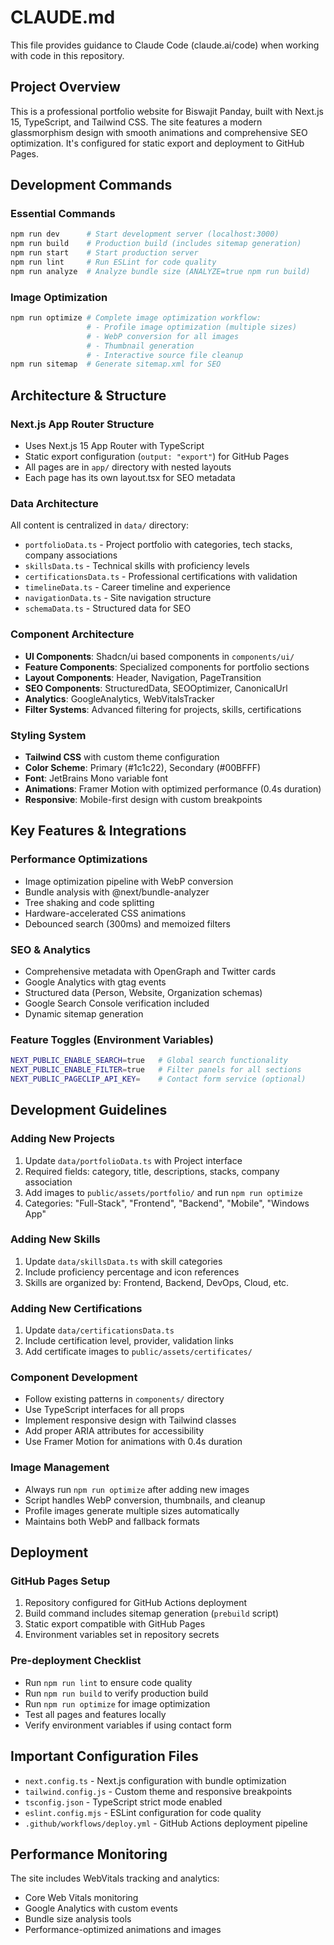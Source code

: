 # CLAUDE.md

This file provides guidance to Claude Code (claude.ai/code) when working with code in this repository.

## Project Overview

This is a professional portfolio website for Biswajit Panday, built with Next.js 15, TypeScript, and Tailwind CSS. The site features a modern glassmorphism design with smooth animations and comprehensive SEO optimization. It's configured for static export and deployment to GitHub Pages.

## Development Commands

### Essential Commands
```bash
npm run dev      # Start development server (localhost:3000)
npm run build    # Production build (includes sitemap generation)
npm run start    # Start production server
npm run lint     # Run ESLint for code quality
npm run analyze  # Analyze bundle size (ANALYZE=true npm run build)
```

### Image Optimization
```bash
npm run optimize # Complete image optimization workflow:
                 # - Profile image optimization (multiple sizes)
                 # - WebP conversion for all images
                 # - Thumbnail generation
                 # - Interactive source file cleanup
npm run sitemap  # Generate sitemap.xml for SEO
```

## Architecture & Structure

### Next.js App Router Structure
- Uses Next.js 15 App Router with TypeScript
- Static export configuration (`output: "export"`) for GitHub Pages
- All pages are in `app/` directory with nested layouts
- Each page has its own layout.tsx for SEO metadata

### Data Architecture
All content is centralized in `data/` directory:
- `portfolioData.ts` - Project portfolio with categories, tech stacks, company associations
- `skillsData.ts` - Technical skills with proficiency levels
- `certificationsData.ts` - Professional certifications with validation
- `timelineData.ts` - Career timeline and experience
- `navigationData.ts` - Site navigation structure
- `schemaData.ts` - Structured data for SEO

### Component Architecture
- **UI Components**: Shadcn/ui based components in `components/ui/`
- **Feature Components**: Specialized components for portfolio sections
- **Layout Components**: Header, Navigation, PageTransition
- **SEO Components**: StructuredData, SEOOptimizer, CanonicalUrl
- **Analytics**: GoogleAnalytics, WebVitalsTracker
- **Filter Systems**: Advanced filtering for projects, skills, certifications

### Styling System
- **Tailwind CSS** with custom theme configuration
- **Color Scheme**: Primary (#1c1c22), Secondary (#00BFFF)
- **Font**: JetBrains Mono variable font
- **Animations**: Framer Motion with optimized performance (0.4s duration)
- **Responsive**: Mobile-first design with custom breakpoints

## Key Features & Integrations

### Performance Optimizations
- Image optimization pipeline with WebP conversion
- Bundle analysis with @next/bundle-analyzer
- Tree shaking and code splitting
- Hardware-accelerated CSS animations
- Debounced search (300ms) and memoized filters

### SEO & Analytics
- Comprehensive metadata with OpenGraph and Twitter cards
- Google Analytics with gtag events
- Structured data (Person, Website, Organization schemas)
- Google Search Console verification included
- Dynamic sitemap generation

### Feature Toggles (Environment Variables)
```bash
NEXT_PUBLIC_ENABLE_SEARCH=true   # Global search functionality
NEXT_PUBLIC_ENABLE_FILTER=true   # Filter panels for all sections
NEXT_PUBLIC_PAGECLIP_API_KEY=    # Contact form service (optional)
```

## Development Guidelines

### Adding New Projects
1. Update `data/portfolioData.ts` with Project interface
2. Required fields: category, title, descriptions, stacks, company association
3. Add images to `public/assets/portfolio/` and run `npm run optimize`
4. Categories: "Full-Stack", "Frontend", "Backend", "Mobile", "Windows App"

### Adding New Skills
1. Update `data/skillsData.ts` with skill categories
2. Include proficiency percentage and icon references
3. Skills are organized by: Frontend, Backend, DevOps, Cloud, etc.

### Adding New Certifications
1. Update `data/certificationsData.ts`
2. Include certification level, provider, validation links
3. Add certificate images to `public/assets/certificates/`

### Component Development
- Follow existing patterns in `components/` directory
- Use TypeScript interfaces for all props
- Implement responsive design with Tailwind classes
- Add proper ARIA attributes for accessibility
- Use Framer Motion for animations with 0.4s duration

### Image Management
- Always run `npm run optimize` after adding new images
- Script handles WebP conversion, thumbnails, and cleanup
- Profile images generate multiple sizes automatically
- Maintains both WebP and fallback formats

## Deployment

### GitHub Pages Setup
1. Repository configured for GitHub Actions deployment
2. Build command includes sitemap generation (`prebuild` script)
3. Static export compatible with GitHub Pages
4. Environment variables set in repository secrets

### Pre-deployment Checklist
- Run `npm run lint` to ensure code quality
- Run `npm run build` to verify production build
- Run `npm run optimize` for image optimization
- Test all pages and features locally
- Verify environment variables if using contact form

## Important Configuration Files

- `next.config.ts` - Next.js configuration with bundle optimization
- `tailwind.config.js` - Custom theme and responsive breakpoints
- `tsconfig.json` - TypeScript strict mode enabled
- `eslint.config.mjs` - ESLint configuration for code quality
- `.github/workflows/deploy.yml` - GitHub Actions deployment pipeline

## Performance Monitoring

The site includes WebVitals tracking and analytics:
- Core Web Vitals monitoring
- Google Analytics with custom events
- Bundle size analysis tools
- Performance-optimized animations and images